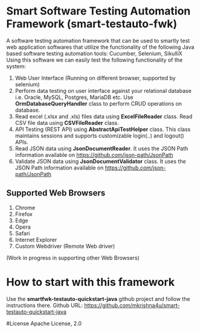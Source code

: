 # Smart Software Testing Automation Framework (smart-testauto-fwk)
A software testing automation framework that can be used to smartly test web application softwares that utilize the functionality of the following Java based software testing automation tools: Cucumber, Selenium, SikulliX
Using this software we can easily test the following functionality of the system:

1.  Web User Interface (Running on different browser, supported by selenium)
2.  Perform data testing on user interface against your relational database i.e. Oracle, MySQL, Postgres, MariaDB etc. Use **OrmDatabaseQueryHandler** class to perform CRUD operations on database.
3. Read excel (.xlsx and .xls) files data using **ExcelFileReader** class. Read CSV file data using **CSVFileReader** class.
4.  API Testing (REST API) using **AbstractApiTestHelper** class. This class maintains sessions and supports customizable login(..) and logout() APIs.
5.  Read JSON data using **JsonDocumentReader**. It uses the JSON Path information available on https://github.com/json-path/JsonPath
6. Validate JSON data using **JsonDocumentValidator** class. It uses the JSON Path information available on https://github.com/json-path/JsonPath

## Supported Web Browsers
1.  Chrome
2.  Firefox
3.  Edge
4.  Opera
5.  Safari
6.  Internet Explorer
7.  Custom Webdriver (Remote Web driver)

(Work in progress in supporting other Web Browsers)

# How to start with this framework
Use the **smartfwk-testauto-quickstart-java** github project and follow the instructions there.
Github URL: <https://github.com/mkrishna4u/smart-testauto-quickstart-java>

#License
Apache License, 2.0